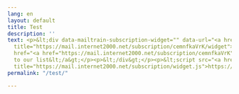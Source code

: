 ```yaml
---
lang: en
layout: default
title: Test
description: ''
text: <p>&lt;div data-mailtrain-subscription-widget="" data-url="<a href="https://mail.internet2000.net/subscription/cemnfkaVrK/widget"
  title="https://mail.internet2000.net/subscription/cemnfkaVrK/widget">https://mail.internet2000.net/subscription/cemnfkaVrK/widget</a>"&gt;</p><p>    &lt;a
  href="<a href="https://mail.internet2000.net/subscription/cemnfkaVrK" title="https://mail.internet2000.net/subscription/cemnfkaVrK">https://mail.internet2000.net/subscription/cemnfkaVrK</a>"&gt;Subscribe
  to our list&lt;/a&gt;</p><p>&lt;/div&gt;</p><p>&lt;script src="<a href="https://mail.internet2000.net/subscription/widget.js"
  title="https://mail.internet2000.net/subscription/widget.js">https://mail.internet2000.net/subscription/widget.js</a>"&gt;&lt;/script&gt;</p>
permalink: "/test/"

---
```

